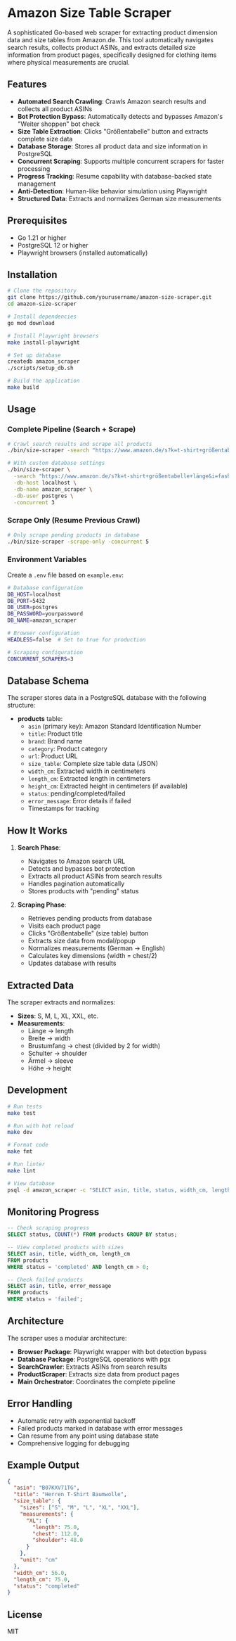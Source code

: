 # Amazon Size Table Scraper

A sophisticated Go-based web scraper for extracting product dimension data and size tables from Amazon.de. This tool automatically navigates search results, collects product ASINs, and extracts detailed size information from product pages, specifically designed for clothing items where physical measurements are crucial.

## Features

- **Automated Search Crawling**: Crawls Amazon search results and collects all product ASINs
- **Bot Protection Bypass**: Automatically detects and bypasses Amazon's "Weiter shoppen" bot check
- **Size Table Extraction**: Clicks "Größentabelle" button and extracts complete size data
- **Database Storage**: Stores all product data and size information in PostgreSQL
- **Concurrent Scraping**: Supports multiple concurrent scrapers for faster processing
- **Progress Tracking**: Resume capability with database-backed state management
- **Anti-Detection**: Human-like behavior simulation using Playwright
- **Structured Data**: Extracts and normalizes German size measurements

## Prerequisites

- Go 1.21 or higher
- PostgreSQL 12 or higher
- Playwright browsers (installed automatically)

## Installation

```bash
# Clone the repository
git clone https://github.com/yourusername/amazon-size-scraper.git
cd amazon-size-scraper

# Install dependencies
go mod download

# Install Playwright browsers
make install-playwright

# Set up database
createdb amazon_scraper
./scripts/setup_db.sh

# Build the application
make build
```

## Usage

### Complete Pipeline (Search + Scrape)

```bash
# Crawl search results and scrape all products
./bin/size-scraper -search "https://www.amazon.de/s?k=t-shirt+größentabelle+länge&i=fashion"

# With custom database settings
./bin/size-scraper \
  -search "https://www.amazon.de/s?k=t-shirt+größentabelle+länge&i=fashion" \
  -db-host localhost \
  -db-name amazon_scraper \
  -db-user postgres \
  -concurrent 3
```

### Scrape Only (Resume Previous Crawl)

```bash
# Only scrape pending products in database
./bin/size-scraper -scrape-only -concurrent 5
```

### Environment Variables

Create a `.env` file based on `example.env`:

```bash
# Database configuration
DB_HOST=localhost
DB_PORT=5432
DB_USER=postgres
DB_PASSWORD=yourpassword
DB_NAME=amazon_scraper

# Browser configuration
HEADLESS=false  # Set to true for production

# Scraping configuration
CONCURRENT_SCRAPERS=3
```

## Database Schema

The scraper stores data in a PostgreSQL database with the following structure:

- **products** table:
  - `asin` (primary key): Amazon Standard Identification Number
  - `title`: Product title
  - `brand`: Brand name
  - `category`: Product category
  - `url`: Product URL
  - `size_table`: Complete size table data (JSON)
  - `width_cm`: Extracted width in centimeters
  - `length_cm`: Extracted length in centimeters
  - `height_cm`: Extracted height in centimeters (if available)
  - `status`: pending/completed/failed
  - `error_message`: Error details if failed
  - Timestamps for tracking

## How It Works

1. **Search Phase**:
   - Navigates to Amazon search URL
   - Detects and bypasses bot protection
   - Extracts all product ASINs from search results
   - Handles pagination automatically
   - Stores products with "pending" status

2. **Scraping Phase**:
   - Retrieves pending products from database
   - Visits each product page
   - Clicks "Größentabelle" (size table) button
   - Extracts size data from modal/popup
   - Normalizes measurements (German → English)
   - Calculates key dimensions (width = chest/2)
   - Updates database with results

## Extracted Data

The scraper extracts and normalizes:
- **Sizes**: S, M, L, XL, XXL, etc.
- **Measurements**:
  - Länge → length
  - Breite → width
  - Brustumfang → chest (divided by 2 for width)
  - Schulter → shoulder
  - Ärmel → sleeve
  - Höhe → height

## Development

```bash
# Run tests
make test

# Run with hot reload
make dev

# Format code
make fmt

# Run linter
make lint

# View database
psql -d amazon_scraper -c "SELECT asin, title, status, width_cm, length_cm FROM products;"
```

## Monitoring Progress

```sql
-- Check scraping progress
SELECT status, COUNT(*) FROM products GROUP BY status;

-- View completed products with sizes
SELECT asin, title, width_cm, length_cm 
FROM products 
WHERE status = 'completed' AND length_cm > 0;

-- Check failed products
SELECT asin, title, error_message 
FROM products 
WHERE status = 'failed';
```

## Architecture

The scraper uses a modular architecture:

- **Browser Package**: Playwright wrapper with bot detection bypass
- **Database Package**: PostgreSQL operations with pgx
- **SearchCrawler**: Extracts ASINs from search results
- **ProductScraper**: Extracts size data from product pages
- **Main Orchestrator**: Coordinates the complete pipeline

## Error Handling

- Automatic retry with exponential backoff
- Failed products marked in database with error messages
- Can resume from any point using database state
- Comprehensive logging for debugging

## Example Output

```json
{
  "asin": "B07KXV71TG",
  "title": "Herren T-Shirt Baumwolle",
  "size_table": {
    "sizes": ["S", "M", "L", "XL", "XXL"],
    "measurements": {
      "XL": {
        "length": 75.0,
        "chest": 112.0,
        "shoulder": 48.0
      }
    },
    "unit": "cm"
  },
  "width_cm": 56.0,
  "length_cm": 75.0,
  "status": "completed"
}
```

## License

MIT